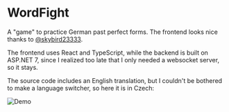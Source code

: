 # WordFight

A "game" to practice German past perfect forms. The frontend looks nice thanks to [@skybird23333](https://github.com/skybird23333).

The frontend uses React and TypeScript, while the backend is built on ASP.NET 7, since I realized too late that I only needed a websocket server, so it stays.

The source code includes an English translation, but I couldn't be bothered to make a language switcher, so here it is in Czech:

![Demo](https://github.com/Jan0660/WordFight/blob/master/demo.png?raw=true)
